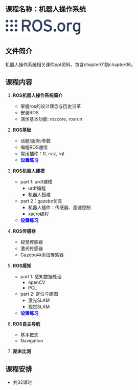 

<style>
rjp {
    color: blue;
    font-family: Arial;
}
</style>


## **课程名称：机器人操作系统**
![这是图片](../material/ros_org.png "ROS logo")

## **文件简介**
机器人操作系统相关课件ppt资料，包含chapter01到chapter06。

## **课程内容**  
1. **ROS机器人操作系统简介**
   - 掌握ros的设计理念与历史沿革  
   - 安装ROS  
   - 演示基本功能: roscore, rosrun

2. **ROS基础**
    - 话题/服务/参数
    - 编程ROS通信
    - 常用插件：tf, rviz, rqt
    - <rjp>**设置练习**</rjp>

3. **ROS机器人建模**
    - part 1: urdf建模
        - urdf编程
        - 机器人搭建  
    - part 2：gazebo仿真
        - 机器人插件：传感器、差速控制
        - xacro编程  
    - <rjp>**设置练习**</rjp>

4. **ROS传感器**
   - 视觉传感器
   - 激光传感器
   - Gazebo中添加传感器

5. **ROS感知**
    - part 1: 感知数据处理
        - openCV
        - PCL
    - part 2: 定位与建图
        - 激光SLAM
        - 视觉SLAM
    - <rjp>**设置练习**</rjp>

6. **ROS自主导航**
   - 基本概念
   - Navigation

7. **期末比测**

## **课程安排**
- 共32课时  
